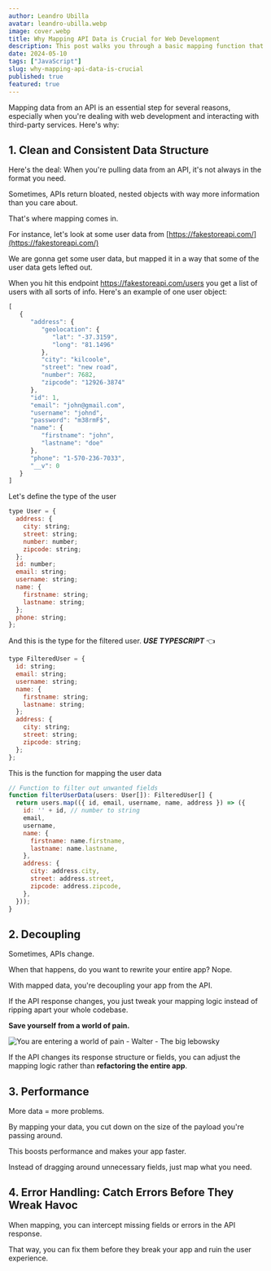```yaml
---
author: Leandro Ubilla
avatar: leandro-ubilla.webp
image: cover.webp
title: Why Mapping API Data is Crucial for Web Development
description: This post walks you through a basic mapping function that will streamline your data handling.
date: 2024-05-10
tags: ["JavaScript"]
slug: why-mapping-api-data-is-crucial
published: true
featured: true
---
```


Mapping data from an API is an essential step for several reasons, 
especially when you're dealing with web development and interacting 
with third-party services. Here's why:

## 1. Clean and Consistent Data Structure

Here's the deal: When you're pulling data from an API, it's not always in the format you need.

Sometimes, APIs return bloated, nested objects with way more information than you care about. 

That's where mapping comes in. 

For instance, let's look at some user data from [https://fakestoreapi.com/](https://fakestoreapi.com/)

We are gonna get some user data, but mapped it in a way that some of the user data gets lefted out.

When you hit this endpoint https://fakestoreapi.com/users you get a list of users with all sorts of info. 
Here's an example of one user object:

```js showLineNumbers
[
   {
      "address": {
         "geolocation": {
            "lat": "-37.3159",
            "long": "81.1496"
         },
         "city": "kilcoole",
         "street": "new road",
         "number": 7682,
         "zipcode": "12926-3874"
      },
      "id": 1,
      "email": "john@gmail.com",
      "username": "johnd",
      "password": "m38rmF$",
      "name": {
         "firstname": "john",
         "lastname": "doe"
      },
      "phone": "1-570-236-7033",
      "__v": 0
   }
]
```

Let's define the type of the user

```js showLineNumbers
type User = {
  address: {
    city: string;
    street: string;
    number: number;
    zipcode: string;
  };
  id: number;
  email: string;
  username: string;
  name: {
    firstname: string;
    lastname: string;
  };
  phone: string;
};
```

And this is the type for the filtered user. ***USE TYPESCRIPT*** 👈

```js showLineNumbers
type FilteredUser = {
  id: string;
  email: string;
  username: string;
  name: {
    firstname: string;
    lastname: string;
  };
  address: {
    city: string;
    street: string;
    zipcode: string;
  };
};
```

This is the function for mapping the user data

```js showLineNumbers
// Function to filter out unwanted fields
function filterUserData(users: User[]): FilteredUser[] {
  return users.map(({ id, email, username, name, address }) => ({
    id: '' + id, // number to string
    email,
    username,
    name: {
      firstname: name.firstname,
      lastname: name.lastname,
    },
    address: {
      city: address.city,
      street: address.street,
      zipcode: address.zipcode,
    },
  }));
}
```

## 2. Decoupling

Sometimes, APIs change.

When that happens, do you want to rewrite your entire app? Nope.

With mapped data, you're decoupling your app from the API. 

If the API response changes, you just tweak your mapping logic instead of ripping apart 
your whole codebase.

**Save yourself from a world of pain.**

![You are entering a world of pain - Walter - The big lebowsky](/media/blog/why-mapping-api-data-is-crucial/world-of-pain-walter-min.png)

If the API changes its response structure or fields, you can adjust the mapping 
logic rather than **refactoring the entire app**.

## 3. Performance

More data = more problems. 

By mapping your data, you cut down on the size of the payload you're passing around. 

This boosts performance and makes your app faster.

Instead of dragging around unnecessary fields, just map what you need.

## 4. Error Handling: Catch Errors Before They Wreak Havoc

When mapping, you can intercept missing fields or errors in the API response. 

That way, you can fix them before they break your app and ruin the user experience.